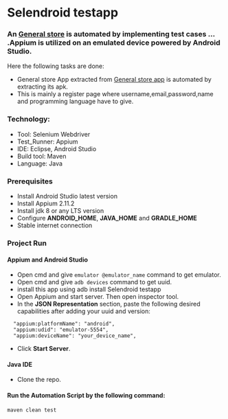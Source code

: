 # Selendroid testapp

### An [General store](https://github.com/Hima0X2/MobileAutomation/blob/main/General_store_app_automation/com.mobile/src/General-Store.apk) is automated by implementing test cases ... .Appium is utilized on an emulated device powered by Android Studio.
Here the following tasks are done:
- General store App extracted from [General store app](https://github.com/Hima0X2/MobileAutomation/blob/main/General_store_app_automation/com.mobile/src/General-Store.apk) is automated by extracting its apk.
- This is mainly a register page where username,email,password,name and programming language have to give.
### Technology: </br>
- Tool: Selenium Webdriver
- Test_Runner: Appium
- IDE: Eclipse, Android Studio
- Build tool: Maven
- Language: Java

### Prerequisites</br>
- Install Android Studio latest version
- Install Appium 2.11.2
- Install jdk 8 or any LTS version
- Configure **ANDROID_HOME**, **JAVA_HOME** and **GRADLE_HOME**
- Stable internet connection

### Project Run

#### Appium and Android Studio
- Open cmd and give ```emulator @emulator_name``` command to get emulator.
- Open cmd and give ```adb devices``` command to get uuid.
- install this app using adb install Selendroid testapp
- Open Appium and start server. Then open inspector tool.
- In the **JSON Representation** section, paste the following desired capabilities after adding your uuid and version:

```
  "appium:platformName": "android",
  "appium:udid": "emulator-5554",
  "appium:deviceName": "your_device_name",

```
- Click **Start Server**.

#### Java IDE

- Clone the repo.

#### Run the Automation Script by the following command:
 ```
 maven clean test 
 ```

